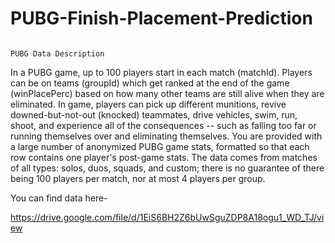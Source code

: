 # PUBG-Finish-Placement-Prediction

                                                                          PUBG Data Description
                                                                        
                                                                        
In a PUBG game, up to 100 players start in each match (matchId). Players can be on teams (groupId) which get ranked at the end of the game (winPlacePerc) based on how many other teams are still alive when they are eliminated. In game, players can pick up different munitions, revive downed-but-not-out (knocked) teammates, drive vehicles, swim, run, shoot, and experience all of the consequences -- such as falling too far or running themselves over and eliminating themselves.
You are provided with a large number of anonymized PUBG game stats, formatted so that each row contains one player's post-game stats. The data comes from matches of all types: solos, duos, squads, and custom; there is no guarantee of there being 100 players per match, nor at most 4 players per group.

You can find data here-

https://drive.google.com/file/d/1EiS6BH2Z6bUwSguZDP8A18ogu1_WD_TJ/view 
